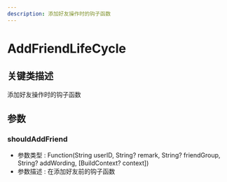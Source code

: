 ```yaml
---
description: 添加好友操作时的钩子函数
---
```


# AddFriendLifeCycle

## 关键类描述

添加好友操作时的钩子函数

## 参数

### shouldAddFriend

* 参数类型 : Function(String userID, String? remark, String? friendGroup, String? addWording, \[BuildContext? context])
* 参数描述 : 在添加好友前的钩子函数
